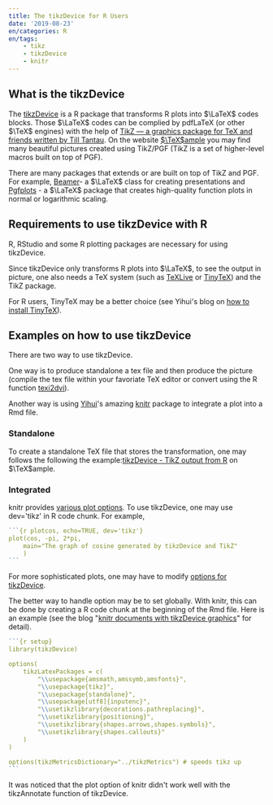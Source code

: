 ```yaml
---
title: The tikzDevice for R Users
date: '2019-08-23'
en/categories: R
en/tags: 
    - tikz
    - tikzDevice
    - knitr
---
```


## What is the tikzDevice

The [tikzDevice](https://www.daqana.org/tikzDevice/) is a R package that transforms R plots into $\LaTeX$ codes blocks. Those $\LaTeX$ codes can be complied by pdfLaTeX (or other $\TeX$ engines) with the help of [TikZ — a graphics package for TeX and friends written by Till Tantau](https://en.wikipedia.org/wiki/PGF/TikZ). On the website [$\TeX$ample](http://www.texample.net/tikz/examples/) you may find many beautiful pictures created using TikZ/PGF (TikZ is a set of higher-level macros built on top of PGF).

There are many packages that extends or are built on top of TikZ and PGF. For example, [Beamer](https://en.wikipedia.org/wiki/Beamer_(LaTeX))- a $\LaTeX$ class for creating presentations and [Pgfplots](https://ctan.org/pkg/pgfplots) - a $\LaTeX$ package that creates high-quality function plots in normal or logarithmic scaling.

## Requirements to use tikzDevice with R

R, RStudio and some R plotting packages are necessary for using tikzDevice.

Since tikzDevice only transforms R plots into $\LaTeX$, to see the output in picture, one also needs a TeX system (such as [TeXLive](https://tug.org/texlive/) or [TinyTeX](https://yihui.name/tinytex/)) and the TikZ package.

For R users, TinyTeX may be a better choice (see Yihui's blog on [how to install TinyTeX](https://yihui.name/tinytex/#for-r-users)).

## Examples on how to use tikzDevice

There are two way to use tikzDevice.

One way is to produce standalone a tex file and then produce the picture (compile the tex file within your favoriate TeX editor or convert using the R function [texi2dvi](https://www.rdocumentation.org/packages/tools/versions/3.6.1/topics/texi2dvi)).

Another way is using [Yihui](https://yihui.name/)'s amazing [knitr](https://yihui.name/knitr/) package to integrate a plot into a Rmd file.

### Standalone

To create a standalone TeX file that stores the transformation, one may follows the following the example:[tikzDevice - TikZ output from R](http://www.texample.net/tikz/examples/tikzdevice-demo/) on $\TeX$ample.

### Integrated

knitr provides [various plot options](https://yihui.name/knitr/options/#plots). To use tikzDevice, one may use dev='tikz' in R code chunk. For example,

````r
```{r plotcos, echo=TRUE, dev='tikz'}
plot(cos, -pi, 2*pi,
    main="The graph of cosine generated by tikzDevice and TikZ"
    )
```
````

For more sophisticated plots, one may have to modify [options for tikzDevice](https://cran.r-project.org/web/packages/tikzDevice/vignettes/tikzDevice.pdf).

The better way to handle option may be to set globally. With knitr, this can be done by creating a R code chunk at the beginning of the Rmd file. Here is an example (see the blog "[knitr documents with tikzDevice graphics](https://www.r-bloggers.com/knitr-documents-with-tikzdevice-graphics/)" for detail).

````r
```{r setup}
library(tikzDevice)

options(
    tikzLatexPackages = c(
        "\\usepackage{amsmath,amssymb,amsfonts}",
        "\\usepackage{tikz}",
        "\\usepackage{standalone}",
        "\\usepackage[utf8]{inputenc}",
        "\\usetikzlibrary{decorations.pathreplacing}",
        "\\usetikzlibrary{positioning}",
        "\\usetikzlibrary{shapes.arrows,shapes.symbols}",
        "\\usetikzlibrary{shapes.callouts}"
    )
)

options(tikzMetricsDictionary="../tikzMetrics") # speeds tikz up
```
````

It was noticed that the plot option of knitr didn't work well with the tikzAnnotate function of tikzDevice.
